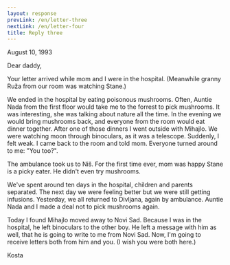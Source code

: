 ```yaml
---
layout: response
prevLink: /en/letter-three
nextLink: /en/letter-four
title: Reply three
---
```


<div class="Response-date">August 10, 1993</div>


Dear daddy,

Your letter arrived while mom and I were in the hospital. (Meanwhile granny Ruža from our room was watching Stane.)

We ended in the hospital by eating poisonous mushrooms. Often, Auntie Nada from the first floor would take me to the forrest to pick mushrooms. It was interesting, she was talking about nature all the time. In the evening we would bring mushrooms back, and everyone from the room would eat dinner together. After one of those dinners I went outside with Mihajlo. We were watching moon through binoculars, as it was a telescope. Suddenly, I felt weak. I came back to the room and told mom. Everyone turned around to me: "You too?".

The ambulance took us to Niš. For the first time ever, mom was happy Stane is a picky eater. He didn't even try mushrooms.

We've spent around ten days in the hospital, children and parents separated. The next day we were feeling better but we were still getting infusions. Yesterday, we all returned to Divljana, again by ambulance. Auntie Nada and I made a deal not to pick mushrooms again.

Today I found Mihajlo moved away to Novi Sad. Because I was in the hospital, he left binoculars to the other boy. He left a message with him as well, that he is going to write to me from Novi Sad. Now, I'm going to receive letters both from him and you. (I wish you were both here.)

<div class="Response-signature">Kosta</div>
